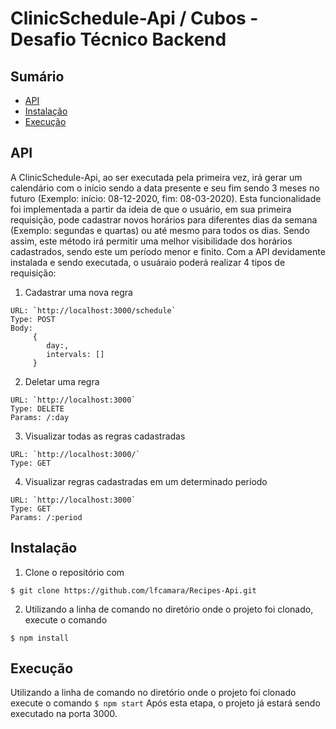 # ClinicSchedule-Api / Cubos - Desafio Técnico Backend

## Sumário

- [API](#api)
- [Instalação](#instalação)
- [Execução](#execução)

## API

A ClinicSchedule-Api, ao ser executada pela primeira vez, irá gerar um calendário com o início sendo a data presente e seu fim sendo 3 meses no futuro (Exemplo: início: 08-12-2020, fim: 08-03-2020). Esta funcionalidade foi implementada a partir da ideia de que o usuário, em sua primeira requisição, pode cadastrar novos horários para diferentes dias da semana (Exemplo: segundas e quartas) ou até mesmo para todos os dias. Sendo assim, este método irá permitir uma melhor visibilidade dos horários cadastrados, sendo este um período menor e finito.
Com a API devidamente instalada e sendo executada, o usuáraio poderá realizar 4 tipos de requisição:

1. Cadastrar uma nova regra
```shell
URL: `http://localhost:3000/schedule`
Type: POST
Body:
     {
        day:,
        intervals: []
     }
```

2. Deletar uma regra
```shell
URL: `http://localhost:3000`
Type: DELETE
Params: /:day
```

3. Visualizar todas as regras cadastradas
```shell
URL: `http://localhost:3000/`
Type: GET
```

4. Visualizar regras cadastradas em um determinado período
```shell
URL: `http://localhost:3000`
Type: GET
Params: /:period
```

## Instalação

1. Clone o repositório com 
```shell
$ git clone https://github.com/lfcamara/Recipes-Api.git
```
2. Utilizando a linha de comando no diretório onde o projeto foi clonado, execute o comando 
```shell
$ npm install
```

## Execução

Utilizando a linha de comando no diretório onde o projeto foi clonado execute o comando `$ npm start`
Após esta etapa, o projeto já estará sendo executado na porta 3000.

